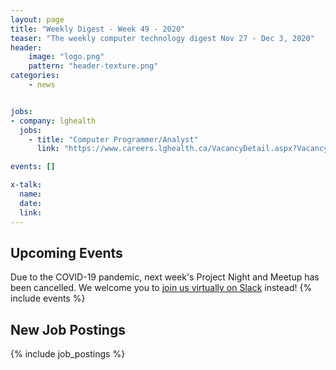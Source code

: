 ```yaml
---
layout: page
title: "Weekly Digest - Week 49 - 2020"
teaser: "The weekly computer technology digest Nov 27 - Dec 3, 2020"
header:
    image: "logo.png"
    pattern: "header-texture.png"
categories:
    - news


jobs: 
- company: lghealth
  jobs:
    - title: "Computer Programmer/Analyst"
      link: "https://www.careers.lghealth.ca/VacancyDetail.aspx?VacancyUID=000000005158"

events: []

x-talk:
  name:
  date:
  link:
---
```


## Upcoming Events
Due to the COVID-19 pandemic, next week's Project Night and Meetup has been cancelled. We welcome you to [join us virtually on Slack](https://join.slack.com/t/ctsnl/shared_invite/enQtNzE5Mzc1OTA3ODI2LTdhODg1ZTQ4YTMwNDRkYzI2OWZjOTZmYWZjNjA3N2QzMTRiZWEyNmI0MTRmYjNjMDFhZGUxNzlhY2I5YjEwMTk) instead!
{% include events %}

## New Job Postings
{% include job_postings %}
